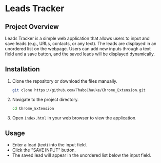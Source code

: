 # Leads Tracker


## Project Overview

Leads Tracker is a simple web application that allows users to input and save leads (e.g., URLs, contacts, or any text). The leads are displayed in an unordered list on the webpage. Users can add new inputs through a text field and a save button, and the saved leads will be displayed dynamically.

## Installation

1. Clone the repository or download the files manually.

    ```bash
    git clone https://github.com/ThaboChauke/Chrome_Extension.git
    ```

2. Navigate to the project directory.

    ```bash
    cd Chrome_Extension
    ```

3. Open `index.html` in your web browser to view the application.

## Usage

- Enter a lead (text) into the input field.
- Click the "SAVE INPUT" button.
- The saved lead will appear in the unordered list below the input field.